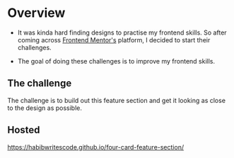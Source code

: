 # Overview
- It was kinda hard finding designs to practise my frontend skills. So  after coming across [Frontend Mentor's](https://www.frontendmentor.io/challenges) platform, I decided to start their challenges.

- The goal of doing these challenges is to improve my frontend skills.

## The challenge

The challenge is to build out this feature section and get it looking as close to the design as possible.

## Hosted

https://habibwritescode.github.io/four-card-feature-section/